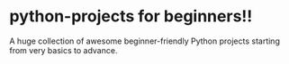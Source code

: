 # python-projects for beginners!!
A huge collection of awesome beginner-friendly Python projects starting from very basics to advance.

